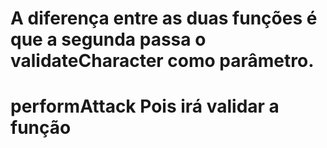 # A diferença entre as duas funções é que a segunda passa o validateCharacter como parâmetro.

# performAttack Pois irá validar a função